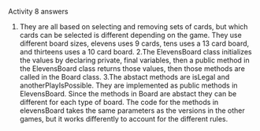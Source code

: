 Activity 8 answers
1. They are all based on selecting and removing sets of cards, but which cards can be selected is different depending on the game. They use different board sizes, elevens uses 9 cards, tens uses a 13 card board, and thirteens uses a 10 card board.
2.The ElevensBoard class initializes the values by declaring private, final variables, then a public method in the ElevensBoard class returns those values, then those methods are called in the Board class.
3.The abstact methods are isLegal and anotherPlayIsPossible. They are implemented as public methods in ElevensBoard. Since the methods in Board are abstact they can be different for each type of board. The code for the methods in elevensBoard takes the same parameters as the versions in the other games, but it works differently to account for the different rules.